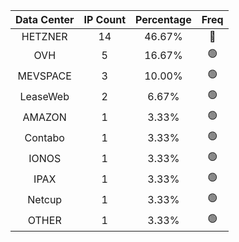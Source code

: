 | Data Center | IP Count | Percentage | Freq |
|:------------:|:--------:|:-----------:|:-----:|
| HETZNER | 14 | 46.67% | 🔴 |
| OVH | 5 | 16.67% | 🟢 |
| MEVSPACE | 3 | 10.00% | 🟢 |
| LeaseWeb | 2 | 6.67% | 🟢 |
| AMAZON | 1 | 3.33% | 🟢 |
| Contabo | 1 | 3.33% | 🟢 |
| IONOS | 1 | 3.33% | 🟢 |
| IPAX | 1 | 3.33% | 🟢 |
| Netcup | 1 | 3.33% | 🟢 |
| OTHER | 1 | 3.33% | 🟢 |